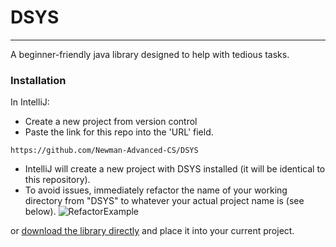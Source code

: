 # DSYS
___
A beginner-friendly java library designed to help with tedious tasks.

### Installation
In IntelliJ:
- Create a new project from version control
- Paste the link for this repo into the 'URL' field.
```
https://github.com/Newman-Advanced-CS/DSYS
```
- IntelliJ will create a new project with DSYS installed (it will be identical to this repository).
- To avoid issues, immediately refactor the name of your working directory from "DSYS" to whatever your actual project name is (see below).
![RefactorExample](https://user-images.githubusercontent.com/35856291/136304485-056156d6-5339-4b0c-95b0-2957af4d1a78.png)

or [download the library directly](https://download-directory.github.io/?url=https%3A%2F%2Fgithub.com%2FNewman-Advanced-CS%2FDSYS%2Ftree%2Fmaster%2Fsrc) and place it into your current project.
